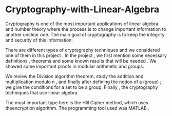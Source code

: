 # Cryptography-with-Linear-Algebra

Cryptography is one of the most important applications of linear algebra and number theory where the process is to change important information to another unclear one. The main goal of cryptography is to keep the integrity and security of this information.

There are different types of cryptography techniques and we considered one of them in this project . In the project , we first mention some necessary definitions , theorems and some known results that will be needed . We showed some important proofs in modular arithmetic and groups.

We review the Division algorithm theorem, study the addition and multiplication modulo n , and finally after defining the notion of a (group) ; we give the conditions for a set to be a group. Finally , the cryptography techniques that use linear algebra. 

The most important type here is the Hill Cipher method, which uses theencryption algorithm. 
The programming tool used was MATLAB .
